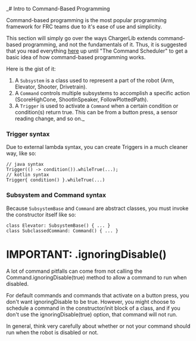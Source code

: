 _# Intro to Command-Based Programming

Command-based programming is the most popular programming framework for FRC teams
due to it's ease of use and simplicity. 

This section will simply go over the ways ChargerLib extends command-based programming,
and not the fundamentals of it. Thus, it is suggested that you read everything 
[here](https://docs.wpilib.org/en/stable/docs/software/commandbased/index.html)
up until "The Command Scheduler" to get a basic idea of how command-based programming works.

Here is the gist of it:

1. A ```Subsystem``` is a class used to represent a part of the robot
(Arm, Elevator, Shooter, Drivetrain). 
2. A ```Command``` controls multiple subsystems to accomplish a specific action
(ScoreHighCone, ShootInSpeaker, FollowPlottedPath).
3. A ```Trigger``` is used to activate a ```Command``` when a certain condition or
condition(s) return true. This can be from a button press, a sensor reading change,
and so on._

### Trigger syntax

Due to external lambda syntax, you can create Triggers in a much cleaner way, like so:
```
// java syntax
Trigger(() -> condition()).whileTrue(...);
// kotlin syntax
Trigger{ condition() }.whileTrue(...)
```

### Subsystem and Command syntax

Because ```SubsystemBase``` and ```Command``` are abstract classes, 
you must invoke the constructor itself like so:
```
class Elevator: SubsystemBase() { ... }
class SubclassedCommand: Command() { ... }
```

# IMPORTANT: .ignoringDisable()

A lot of command pitfalls can come from not calling the Command.ignoringDisable(true)
method to allow a command to run when disabled.

For default commands and commands that activate on a button press, you don't want
ignoringDisable to be true. However, you might choose to schedule a command in the 
constructor/init block of a class, and if you don't use the ignoringDisable(true)
option, that command will not run. 

In general, think very carefully about whether or not your command should run
when the robot is disabled or not.